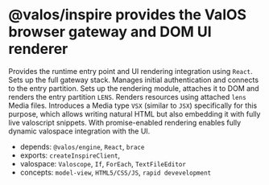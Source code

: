 # @valos/inspire provides the ValOS browser gateway and DOM UI renderer

Provides the runtime entry point and UI rendering integration using
`React`. Sets up the full gateway stack. Manages initial authentication
and connects to the entry partition. Sets up the rendering module,
attaches it to DOM and renders the entry partition `LENS`. Renders
resources using attached `lens` Media files. Introduces a Media type
`VSX` (similar to `JSX`) specifically for this purpose, which allows
writing natural HTML but also embedding it with fully live valoscript
snippets. With promise-enabled rendering enables fully dynamic
valospace integration with the UI.

- depends: `@valos/engine`, `React`, `brace`
- exports: `createInspireClient`,
- valospace: `Valoscope`, `If`, `ForEach`, `TextFileEditor`
- concepts: `model-view`, `HTML5/CSS/JS`, `rapid devevelopment`

